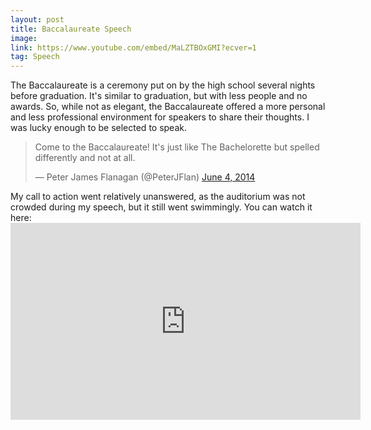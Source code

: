 ```yaml
---
layout: post
title: Baccalaureate Speech
image:
link: https://www.youtube.com/embed/MaLZTBOxGMI?ecver=1
tag: Speech
---
```


The Baccalaureate is a ceremony put on by the high school several nights before graduation. It's similar to graduation, but with less people and no awards. So, while not as elegant, the Baccalaureate offered a more personal and less professional environment for speakers to share their thoughts. I was lucky enough to be selected to speak.
<blockquote class="twitter-tweet" data-lang="en"><p lang="en" dir="ltr">Come to the Baccalaureate! It&#39;s just like The Bachelorette but spelled differently and not at all.</p>&mdash; Peter James Flanagan (@PeterJFlan) <a href="https://twitter.com/PeterJFlan/status/474279053114216448">June 4, 2014</a></blockquote>
<script async src="//platform.twitter.com/widgets.js" charset="utf-8"></script>
My call to action went relatively unanswered, as the auditorium was not crowded during my speech, but it still went swimmingly. You can watch it here:
<iframe width="560" height="315" src="https://www.youtube.com/embed/MaLZTBOxGMI?ecver=1" frameborder="0" allowfullscreen></iframe>
